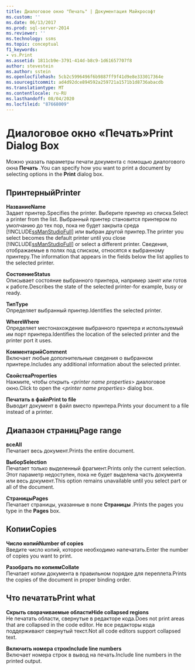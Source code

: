 ```yaml
---
title: Диалоговое окно "Печать" | Документация Майкрософт
ms.custom: ''
ms.date: 06/13/2017
ms.prod: sql-server-2014
ms.reviewer: ''
ms.technology: ssms
ms.topic: conceptual
f1_keywords:
- vs.Print
ms.assetid: 1811cb9e-3791-414d-b8c9-1d61657707f8
author: stevestein
ms.author: sstein
ms.openlocfilehash: 5cb2c5996496f6b9887ff9f41d9e8e333017364e
ms.sourcegitcommit: ad4d92dce894592a259721a1571b1d8736abacdb
ms.translationtype: MT
ms.contentlocale: ru-RU
ms.lasthandoff: 08/04/2020
ms.locfileid: "87668009"
---
```

# <a name="print-dialog-box"></a><span data-ttu-id="a752d-102">Диалоговое окно «Печать»</span><span class="sxs-lookup"><span data-stu-id="a752d-102">Print Dialog Box</span></span>
  <span data-ttu-id="a752d-103">Можно указать параметры печати документа с помощью диалогового окна **Печать** .</span><span class="sxs-lookup"><span data-stu-id="a752d-103">You can specify how you want to print a document by selecting options in the **Print** dialog box.</span></span>  
  
## <a name="printer"></a><span data-ttu-id="a752d-104">Принтерный</span><span class="sxs-lookup"><span data-stu-id="a752d-104">Printer</span></span>  
 <span data-ttu-id="a752d-105">**Название**</span><span class="sxs-lookup"><span data-stu-id="a752d-105">**Name**</span></span>  
 <span data-ttu-id="a752d-106">Задает принтер.</span><span class="sxs-lookup"><span data-stu-id="a752d-106">Specifies the printer.</span></span> <span data-ttu-id="a752d-107">Выберите принтер из списка.</span><span class="sxs-lookup"><span data-stu-id="a752d-107">Select a printer from the list.</span></span> <span data-ttu-id="a752d-108">Выбранный принтер становится принтером по умолчанию до тех пор, пока не будет закрыта среда [!INCLUDE[ssManStudioFull](../../includes/ssmanstudiofull-md.md)] или выбран другой принтер.</span><span class="sxs-lookup"><span data-stu-id="a752d-108">The printer you select becomes the default printer until you close [!INCLUDE[ssManStudioFull](../../includes/ssmanstudiofull-md.md)] or select a different printer.</span></span> <span data-ttu-id="a752d-109">Сведения, отображаемые в полях под списком, относятся к выбранному принтеру.</span><span class="sxs-lookup"><span data-stu-id="a752d-109">The information that appears in the fields below the list applies to the selected printer.</span></span>  
  
 <span data-ttu-id="a752d-110">**Состояние**</span><span class="sxs-lookup"><span data-stu-id="a752d-110">**Status**</span></span>  
 <span data-ttu-id="a752d-111">Описывает состояние выбранного принтера, например занят или готов к работе.</span><span class="sxs-lookup"><span data-stu-id="a752d-111">Describes the state of the selected printer-for example, busy or ready.</span></span>  
  
 <span data-ttu-id="a752d-112">**Тип**</span><span class="sxs-lookup"><span data-stu-id="a752d-112">**Type**</span></span>  
 <span data-ttu-id="a752d-113">Определяет выбранный принтер.</span><span class="sxs-lookup"><span data-stu-id="a752d-113">Identifies the selected printer.</span></span>  
  
 <span data-ttu-id="a752d-114">**Where**</span><span class="sxs-lookup"><span data-stu-id="a752d-114">**Where**</span></span>  
 <span data-ttu-id="a752d-115">Определяет местонахождение выбранного принтера и используемый им порт принтера.</span><span class="sxs-lookup"><span data-stu-id="a752d-115">Identifies the location of the selected printer and the printer port it uses.</span></span>  
  
 <span data-ttu-id="a752d-116">**Комментарий**</span><span class="sxs-lookup"><span data-stu-id="a752d-116">**Comment**</span></span>  
 <span data-ttu-id="a752d-117">Включает любые дополнительные сведения о выбранном принтере.</span><span class="sxs-lookup"><span data-stu-id="a752d-117">Includes any additional information about the selected printer.</span></span>  
  
 <span data-ttu-id="a752d-118">**Свойства**</span><span class="sxs-lookup"><span data-stu-id="a752d-118">**Properties**</span></span>  
 <span data-ttu-id="a752d-119">Нажмите, чтобы открыть \<*printer name properties*> диалоговое окно.</span><span class="sxs-lookup"><span data-stu-id="a752d-119">Click to open the \<*printer name properties*> dialog box.</span></span>  
  
 <span data-ttu-id="a752d-120">**Печатать в файл**</span><span class="sxs-lookup"><span data-stu-id="a752d-120">**Print to file**</span></span>  
 <span data-ttu-id="a752d-121">Выводит документ в файл вместо принтера.</span><span class="sxs-lookup"><span data-stu-id="a752d-121">Prints your document to a file instead of a printer.</span></span>  
  
## <a name="page-range"></a><span data-ttu-id="a752d-122">Диапазон страниц</span><span class="sxs-lookup"><span data-stu-id="a752d-122">Page range</span></span>  
 <span data-ttu-id="a752d-123">**все**</span><span class="sxs-lookup"><span data-stu-id="a752d-123">**All**</span></span>  
 <span data-ttu-id="a752d-124">Печатает весь документ.</span><span class="sxs-lookup"><span data-stu-id="a752d-124">Prints the entire document.</span></span>  
  
 <span data-ttu-id="a752d-125">**Выбор**</span><span class="sxs-lookup"><span data-stu-id="a752d-125">**Selection**</span></span>  
 <span data-ttu-id="a752d-126">Печатает только выделенный фрагмент.</span><span class="sxs-lookup"><span data-stu-id="a752d-126">Prints only the current selection.</span></span> <span data-ttu-id="a752d-127">Этот параметр недоступен, пока не будет выделена часть документа или весь документ.</span><span class="sxs-lookup"><span data-stu-id="a752d-127">This option remains unavailable until you select part or all of the document.</span></span>  
  
 <span data-ttu-id="a752d-128">**Страницы**</span><span class="sxs-lookup"><span data-stu-id="a752d-128">**Pages**</span></span>  
 <span data-ttu-id="a752d-129">Печатает страницы, указанные в поле **Страницы** .</span><span class="sxs-lookup"><span data-stu-id="a752d-129">Prints the pages you type in the **Pages** box.</span></span>  
  
## <a name="copies"></a><span data-ttu-id="a752d-130">Копии</span><span class="sxs-lookup"><span data-stu-id="a752d-130">Copies</span></span>  
 <span data-ttu-id="a752d-131">**Число копий**</span><span class="sxs-lookup"><span data-stu-id="a752d-131">**Number of copies**</span></span>  
 <span data-ttu-id="a752d-132">Введите число копий, которое необходимо напечатать.</span><span class="sxs-lookup"><span data-stu-id="a752d-132">Enter the number of copies you want to print.</span></span>  
  
 <span data-ttu-id="a752d-133">**Разобрать по копиям**</span><span class="sxs-lookup"><span data-stu-id="a752d-133">**Collate**</span></span>  
 <span data-ttu-id="a752d-134">Печатает копии документа в правильном порядке для переплета.</span><span class="sxs-lookup"><span data-stu-id="a752d-134">Prints the copies of the document in proper binding order.</span></span>  
  
## <a name="print-what"></a><span data-ttu-id="a752d-135">Что печатать</span><span class="sxs-lookup"><span data-stu-id="a752d-135">Print what</span></span>  
 <span data-ttu-id="a752d-136">**Скрыть сворачиваемые области**</span><span class="sxs-lookup"><span data-stu-id="a752d-136">**Hide collapsed regions**</span></span>  
 <span data-ttu-id="a752d-137">Не печатать области, свернутые в редакторе кода.</span><span class="sxs-lookup"><span data-stu-id="a752d-137">Does not print areas that are collapsed in the code editor.</span></span> <span data-ttu-id="a752d-138">Не все редакторы кода поддерживают свернутый текст.</span><span class="sxs-lookup"><span data-stu-id="a752d-138">Not all code editors support collapsed text.</span></span>  
  
 <span data-ttu-id="a752d-139">**Включить номера строк**</span><span class="sxs-lookup"><span data-stu-id="a752d-139">**Include line numbers**</span></span>  
 <span data-ttu-id="a752d-140">Включает номера строк в вывод на печать.</span><span class="sxs-lookup"><span data-stu-id="a752d-140">Include line numbers in the printed output.</span></span>  
  
  
